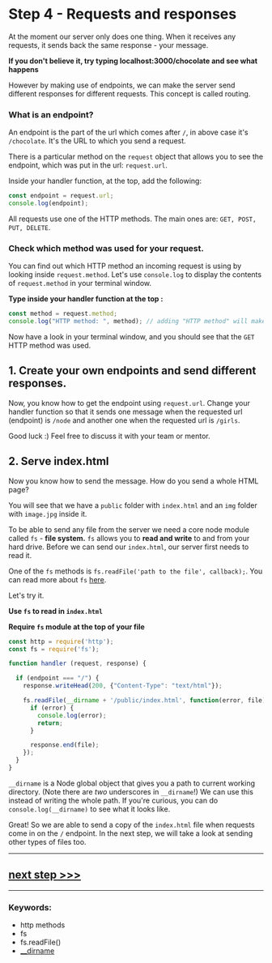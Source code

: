 # Step 4 - Requests and responses

At the moment our server only does one thing. When it receives any requests, it sends back the same response - your message.

**If you don't believe it, try typing localhost:3000/chocolate and see what happens**

However by making use of endpoints, we can make the server send different responses for different requests. This concept is called routing.

### What is an endpoint?

An endpoint is the part of the url which comes after  `/`, in above case it's `/chocolate`.  It's the URL to which you send a request.

There is a particular method on the `request` object that allows you to see the endpoint, which was put in the url: `request.url`.

Inside your handler function, at the top, add the following:

```js
const endpoint = request.url;
console.log(endpoint);

```

All requests use one of the HTTP methods. The main ones are: `GET, POST, PUT, DELETE`.  


### Check which method was used for your request.
You can find out which HTTP method an incoming request is using by looking inside `request.method`.  Let's use `console.log` to display the contents of `request.method` in your terminal window.

**Type inside your handler function at the top :**

```js
const method = request.method;
console.log("HTTP method: ", method); // adding "HTTP method" will make it a bit easier to read in the terminal :)
```
Now have a look in your terminal window, and you should see that the `GET` HTTP method was used.

## 1. Create your own endpoints and send different responses.

Now, you know how to get the endpoint using `request.url`. Change your handler function so that it sends one message when the requested url (endpoint) is `/node` and another one when the requested url is `/girls`.

Good luck :) Feel free to discuss it with your team or mentor.

## 2. Serve index.html

Now you know how to send the message. How do you send a whole HTML page?

You will see that we have a `public` folder with `index.html` and an `img` folder with `image.jpg` inside it.

To be able to send any file from the server we need a core node module called `fs` - **file system.**
`fs` allows you to **read and write** to and from your hard drive. Before we can send our `index.html`, our server first needs to read it.

One of the `fs` methods is `fs.readFile('path to the file', callback);`. You can read more about `fs` [here](https://nodejs.org/dist/latest-v6.x/docs/api/fs.html#fs_fs_readfile_file_options_callback).


Let's try it.

**Use `fs` to read in `index.html`**

**Require `fs` module at the top of your file**

```js
const http = require('http');
const fs = require('fs');

function handler (request, response) {

  if (endpoint === "/") {
    response.writeHead(200, {"Content-Type": "text/html"});

    fs.readFile(__dirname + '/public/index.html', function(error, file) {
      if (error) {
        console.log(error);
        return;
      }

      response.end(file);
    });
  }
}
```

`__dirname` is a Node global object that gives you a path to current working directory.  (Note there are *two* underscores in `__dirname`!) We can use this instead of writing the whole path. If you're curious, you can do `console.log(__dirname)` to see what it looks like.

Great!  So we are able to send a copy of the `index.html` file when requests come in on the `/` endpoint.  In the next step, we will take a look at sending other types of files too.

---
## [**next step >>>**](step05.md)

---
### Keywords:
- http methods
- fs
- fs.readFile()
- [__dirname](https://nodejs.org/docs/latest/api/globals.html#globals_dirname)

